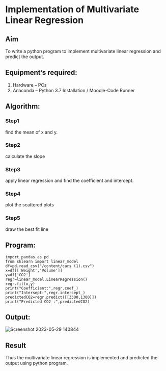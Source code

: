 # Implementation of Multivariate Linear Regression
## Aim
To write a python program to implement multivariate linear regression and predict the output.
## Equipment’s required:
1.	Hardware – PCs
2.	Anaconda – Python 3.7 Installation / Moodle-Code Runner
## Algorithm:
### Step1
find the mean of x and y.

### Step2
 calculate the slope
### Step3
apply linear regression and find the coefficient and intercept.

### Step4
plot the scattered plots

### Step5
draw the best fit line

## Program:
```
import pandas as pd
from sklearn import linear_model
df=pd.read_csv("/content/cars (1).csv")
x=df[['Weight','Volume']]
y=df['CO2']
regr=linear_model.LinearRegression()
regr.fit(x,y)
print("Coefficient:",regr.coef_)
print("Intersept:",regr.intercept_)
predictedCO2=regr.predict([[3300,1300]])
print("Predicted CO2 :",predictedCO2)
```
## Output:
![Screenshot 2023-05-29 140844](https://github.com/shalinikannan23/Multivariate-Linear-Regression/assets/118656529/b12280ed-a3b2-4930-8659-c6725c8092ee)


## Result
Thus the multivariate linear regression is implemented and predicted the output using python program.
